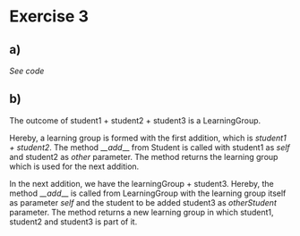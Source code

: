 # Exercise 3

## a)

_See code_

## b)

The outcome of student1 + student2 + student3 is a LearningGroup.

Hereby, a learning group is formed with the first addition, which is _student1 + student2_. The method \__\_add___ from Student is called with student1 as _self_ and student2 as _other_ parameter. The method returns the learning group which is used for the next addition.

In the next addition, we have the learningGroup + student3. Hereby, the method \__\_add___ is called from LearningGroup with the learning group itself as parameter _self_ and the student to be added student3 as _otherStudent_ parameter. The method returns a new learning group in which student1, student2 and student3 is part of it.